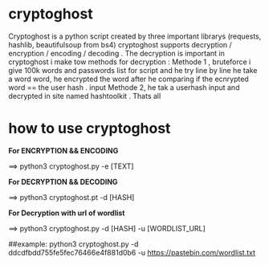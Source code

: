 # cryptoghost
Cryptoghost is a python script created by three important librarys (requests, hashlib, beautifulsoup from bs4) 
cryptoghost supports decryption / encryption / encoding / decoding .
The decryption is important in cryptoghost i make tow methods for decryption :
Methode 1 , bruteforce i give 100k words and passwords list for script and he try line by line he take a word word, he encrypted the word after he comparing if the ecnrypted word == the user hash . input 
Methode 2, he tak a userhash input and decrypted in site named hashtoolkit .
Thats all
# how to use cryptoghost 
**For ENCRYPTION && ENCODING**

==> python3 cryptoghost.py -e [TEXT]

**For DECRYPTION && DECODING**

==> python3 cryptoghost.pt -d [HASH]

**For Decryption with url of wordlist**

==> python3 cryptoghost.py -d [HASH] -u [WORDLIST_URL]

##example:
  python3 cryptoghost.py -d ddcdfbdd755fe5fec76466e4f881d0b6 -u https://pastebin.com/wordlist.txt
